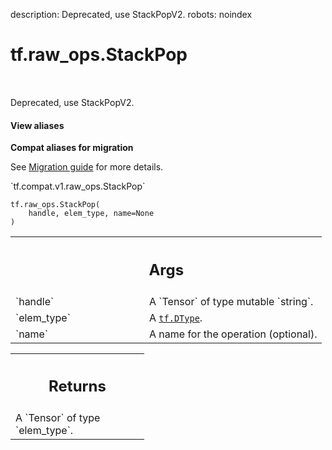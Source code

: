 description: Deprecated, use StackPopV2.
robots: noindex

# tf.raw_ops.StackPop

<!-- Insert buttons and diff -->

<table class="tfo-notebook-buttons tfo-api nocontent" align="left">

</table>



Deprecated, use StackPopV2.

<section class="expandable">
  <h4 class="showalways">View aliases</h4>
  <p>
<b>Compat aliases for migration</b>
<p>See
<a href="https://www.tensorflow.org/guide/migrate">Migration guide</a> for
more details.</p>
<p>`tf.compat.v1.raw_ops.StackPop`</p>
</p>
</section>

<pre class="devsite-click-to-copy prettyprint lang-py tfo-signature-link">
<code>tf.raw_ops.StackPop(
    handle, elem_type, name=None
)
</code></pre>



<!-- Placeholder for "Used in" -->


<!-- Tabular view -->
 <table class="responsive fixed orange">
<colgroup><col width="214px"><col></colgroup>
<tr><th colspan="2"><h2 class="add-link">Args</h2></th></tr>

<tr>
<td>
`handle`
</td>
<td>
A `Tensor` of type mutable `string`.
</td>
</tr><tr>
<td>
`elem_type`
</td>
<td>
A <a href="../../tf/dtypes/DType.md"><code>tf.DType</code></a>.
</td>
</tr><tr>
<td>
`name`
</td>
<td>
A name for the operation (optional).
</td>
</tr>
</table>



<!-- Tabular view -->
 <table class="responsive fixed orange">
<colgroup><col width="214px"><col></colgroup>
<tr><th colspan="2"><h2 class="add-link">Returns</h2></th></tr>
<tr class="alt">
<td colspan="2">
A `Tensor` of type `elem_type`.
</td>
</tr>

</table>

